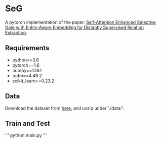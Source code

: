 # SeG
A pytorch implementation of the paper: [Self-Attention Enhanced Selective Gate with Entity-Aware Embedding for Distantly Supervised Relation Extraction](https://arxiv.org/pdf/1911.11899.pdf).

## Requirements
* python==3.8
* pytorch==1.6
* numpy==1.19.1
* tqdm==4.48.2
* scikit_learn==0.23.2

## Data
Download the dataset from [here](https://github.com/thunlp/HNRE/tree/master/raw_data), and unzip under './data/'.

## Train and Test
'''
python main.py
'''
 
